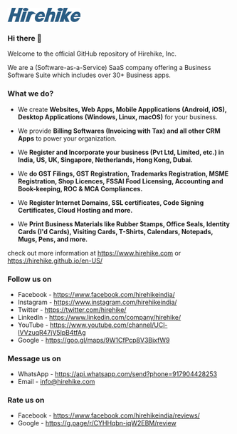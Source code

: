 ![Image](/hirehike_logo_white_small.png?raw=true "Hirehike Logo")

### Hi there 👋

Welcome to the official GitHub repository of Hirehike, Inc.

We are a (Software-as-a-Service) SaaS company offering a Business Software Suite which includes over 30+ Business apps.

### What we do?

* We create **Websites, Web Apps, Mobile Appplications (Android, iOS), Desktop Applications (Windows, Linux, macOS)** for your business.

* We provide **Billing Softwares (Invoicing with Tax) and all other CRM Apps** to power your organization.

* We **Register and Incorporate your business (Pvt Ltd, Limited, etc.) in India, US, UK, Singapore, Netherlands, Hong Kong, Dubai.**

* We **do GST Filings, GST Registration, Trademarks Registration, MSME Registration, Shop Licences, FSSAI Food Licensing, Accounting and Book-keeping, ROC & MCA Compliances.**

* We **Register Internet Domains, SSL certificates, Code Signing Certificates, Cloud Hosting and more.**

* We **Print Business Materials like Rubber Stamps, Office Seals, Identity Cards (I'd Cards), Visiting Cards, T-Shirts, Calendars, Notepads, Mugs, Pens, and more.**

check out more information at https://www.hirehike.com or https://hirehike.github.io/en-US/

### Follow us on

* Facebook - https://www.facebook.com/hirehikeindia/
* Instagram - https://www.instagram.com/hirehikeindia/
* Twitter - https://twitter.com/hirehike/
* LinkedIn - https://www.linkedin.com/company/hirehike/
* YouTube - https://www.youtube.com/channel/UCl-lVVzuqR47jV5lpB4tfAg
* Google - https://goo.gl/maps/9W1CfPcp8V3BixfW9

### Message us on

* WhatsApp - https://api.whatsapp.com/send?phone=917904428253
* Email - info@hirehike.com

### Rate us on

* Facebook - https://www.facebook.com/hirehikeindia/reviews/
* Google - https://g.page/r/CYHHqbn-iqW2EBM/review
